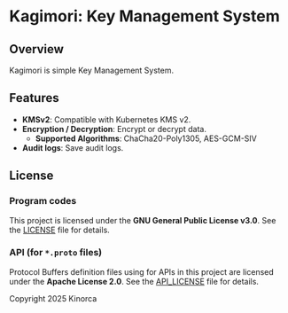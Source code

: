 # Kagimori: Key Management System

## Overview

Kagimori is simple Key Management System.

## Features

- **KMSv2**: Compatible with Kubernetes KMS v2.
- **Encryption / Decryption**: Encrypt or decrypt data.
  - **Supported Algorithms**: ChaCha20-Poly1305, AES-GCM-SIV
- **Audit logs**: Save audit logs.

## License

### Program codes

This project is licensed under the **GNU General Public License v3.0**.
See the [LICENSE](./LICENSE) file for details.

### API (for `*.proto` files)

Protocol Buffers definition files using for APIs in this project are licensed under the **Apache License 2.0**.
See the [API_LICENSE](./API_LICENSE) file for details.

Copyright 2025 Kinorca

